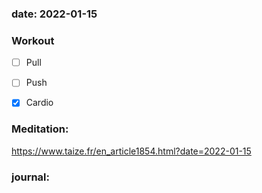 ### date: 2022-01-15

### Workout
- [ ] Pull
- [ ] Push
- [x] Cardio


### Meditation:
https://www.taize.fr/en_article1854.html?date=2022-01-15


### journal:




